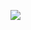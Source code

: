 

[![](https://jitpack.io/v/KingSwim404/KingSwimMock.svg)](https://jitpack.io/#KingSwim404/KingSwimMock)

